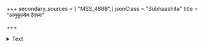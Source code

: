 +++
secondary_sources = [ "MSS_4868",]
jsonClass = "Subhaashita"
title = "आनुकूल्येन दैवस्य"

+++

<details><summary>Text</summary>

आनुकूल्येन दैवस्य वर्तितव्यं सुखार्थिना।  
दुस्तरं प्रतिकूलं हि प्रतिस्रोत इवाम्भसः॥
</details>
